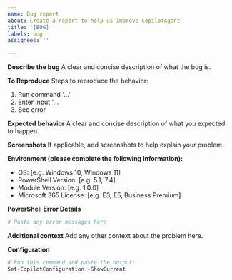 ```yaml
---
name: Bug report
about: Create a report to help us improve CopilotAgent
title: '[BUG] '
labels: bug
assignees: ''

---
```


**Describe the bug**
A clear and concise description of what the bug is.

**To Reproduce**
Steps to reproduce the behavior:
1. Run command '...'
2. Enter input '...'
3. See error

**Expected behavior**
A clear and concise description of what you expected to happen.

**Screenshots**
If applicable, add screenshots to help explain your problem.

**Environment (please complete the following information):**
 - OS: [e.g. Windows 10, Windows 11]
 - PowerShell Version: [e.g. 5.1, 7.4]
 - Module Version: [e.g. 1.0.0]
 - Microsoft 365 License: [e.g. E3, E5, Business Premium]

**PowerShell Error Details**
```powershell
# Paste any error messages here
```

**Additional context**
Add any other context about the problem here.

**Configuration**
```powershell
# Run this command and paste the output:
Set-CopilotConfiguration -ShowCurrent
```